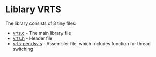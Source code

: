 # Liblary VRTS

The library consists of 3 tiny files:

- [vrts.c](./vrts.c) - The main library file
- [vrts.h](./vrts.h) - Header file
- [vrts-pendsv.s](./vrts-pendsv.s) - Assembler file, which includes function for thread switching